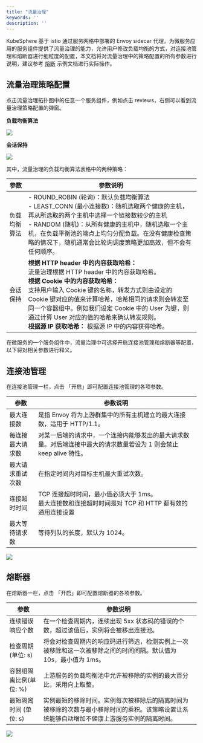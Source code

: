 ```yaml
---
title: "流量治理"
keywords: ''
description: ''
---
```


KubeSphere 基于 istio 通过服务网格中部署的 Envoy sidecar 代理，为微服务应用的服务组件提供了流量治理的能力，允许用户修改负载均衡的方式，对连接池管理和熔断器进行细粒度的配置，本文档将对流量治理中的策略配置的所有参数进行说明，建议参考 [熔断](../circuit-breaking) 示例文档进行实际操作。

## 流量治理策略配置

点击流量治理拓扑图中的任意一个服务组件，例如点击 reviews，右侧可以看到流量治理策略配置的弹窗。

**负载均衡算法**

![](https://pek3b.qingstor.com/kubesphere-docs/png/20190507104523.png)

**会话保持**

![](https://pek3b.qingstor.com/kubesphere-docs/png/20190507104555.png)

其中，流量治理的负载均衡算法表格中的两种策略：


| **参数** | **参数说明** | 
|----|----|
| 负载均衡算法 <br> | - ROUND\_ROBIN (轮询)：默认负载均衡算法 <br> - LEAST\_CONN (最小连接数)：随机选取两个健康的主机，再从所选取的两个主机中选择一个链接数较少的主机 <br> -  RANDOM (随机)：从所有健康的主机中，随机选取一个主机，在负载平衡池的端点上均匀分配负载。在没有健康检查策略的情况下，随机通常会比轮询调度策略更加高效，但不会有任何顺序。    | 
| 会话保持 <br> | **根据 HTTP header 中的内容获取哈希：**  <br> 流量治理根据 HTTP header 中的内容获取哈希。 <br> **根据 Cookie 中的内容获取哈希：**  <br>支持用户输入 Cookie 键的名称，转发方式则由设定的 Cookie 键对应的值来计算哈希，哈希相同的请求则会转发至同一个容器组中。例如我们设定 Cookie 中的 User 为键，则通过计算 User 对应的值的哈希来确认转发规则。<br> **根据源 IP 获取哈希：**  根据源 IP 中的内容获得哈希。 |


在微服务的一个服务组件中，流量治理中可选择开启连接池管理和熔断器等配置，以下将对相关参数进行释义。

## 连接池管理

在连接池管理一栏，点击 「开启」即可配置连接池管理的各项参数。

| **参数** | **参数说明** | 
|----|----|
| 最大连接数 | 是指 Envoy 将为上游群集中的所有主机建立的最大连接数，适用于 HTTP/1.1。 | 
| 每连接最大请求数 | 对某一后端的请求中，一个连接内能够发出的最大请求数量。对后端连接中最大的请求数量若设为 1 则会禁止 keep alive 特性。 | 
| 最大请求重试次数 | 在指定时间内对目标主机最大重试次数。 | 
| 连接超时时间 | TCP 连接超时时间，最小值必须大于 1ms。<br> 最大连接数和连接超时时间是对 TCP 和 HTTP 都有效的通用连接设置 | 
| 最大等待请求数 | 等待列队的长度，默认为 1024。  | 

![](https://pek3b.qingstor.com/kubesphere-docs/png/20190415115226.png)

## 熔断器

在熔断器一栏，点击 「开启」即可配置熔断器的各项参数。

| **参数** | **参数说明** | 
|----|----|
| 连续错误响应个数 | 在一个检查周期内，连续出现 5xx 状态码的错误的个数，超过该值后，实例将会被移出连接池。| 
| 检查周期 (单位: s)   | 将会对检查周期内的响应码进行筛选，检测实例上一次被移除和这一次被移除之间的时间间隔。默认值为 10s，最小值为 1ms。| 
| 容器组隔离比例(单位: %)   | 上游服务的负载均衡池中允许被移除的实例的最大百分比，采用向上取整。|
| 最短隔离时间 (单位: s)   | 实例最短的移除时间。实例每次被移除后的隔离时间为被移除的次数与最小移除时间的乘积。该策略设置让系统能够自动增加不健康上游服务实例的隔离时间。 | 

![](https://pek3b.qingstor.com/kubesphere-docs/png/20190415115340.png)



